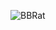 ![BBRat](https://github.com/yuankong666/Ultimate-RAT-Collection/assets/128066597/2e43e327-4c49-416c-a16e-8cca960f96db)
